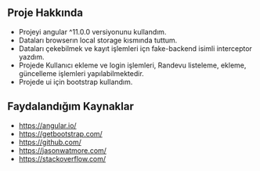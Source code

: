 ## Proje Hakkında

- Projeyi angular ^11.0.0 versiyonunu kullandım.
- Dataları browserın local storage kısmında tuttum.
- Dataları çekebilmek ve kayıt işlemleri içn fake-backend isimli interceptor yazdım.
- Projede Kullanıcı ekleme ve login işlemleri, Randevu listeleme, ekleme, güncelleme işlemleri yapılabilmektedir.
- Projede ui için bootstrap kullandım.

## Faydalandığım Kaynaklar

- https://angular.io/
- https://getbootstrap.com/
- https://github.com/
- https://jasonwatmore.com/
- https://stackoverflow.com/
